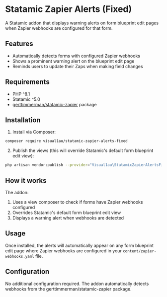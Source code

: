 # Statamic Zapier Alerts (Fixed)

A Statamic addon that displays warning alerts on form blueprint edit pages when Zapier webhooks are configured for that form.

## Features

- Automatically detects forms with configured Zapier webhooks
- Shows a prominent warning alert on the blueprint edit page
- Reminds users to update their Zaps when making field changes

## Requirements

- PHP ^8.1
- Statamic ^5.0
- [gerttimmerman/statamic-zapier](https://github.com/gerttimmerman/statamic-zapier) package

## Installation

1. Install via Composer:
```bash
composer require visual1au/statamic-zapier-alerts-fixed
```

2. Publish the views (this will override Statamic's default form blueprint edit view):
```bash
php artisan vendor:publish --provider="Visual1au\StatamicZapierAlertsFixed\ServiceProvider" --tag="views"
```

## How it works

The addon:
1. Uses a view composer to check if forms have Zapier webhooks configured
2. Overrides Statamic's default form blueprint edit view
3. Displays a warning alert when webhooks are detected

## Usage

Once installed, the alerts will automatically appear on any form blueprint edit page where Zapier webhooks are configured in your `content/zapier-webhooks.yaml` file.

## Configuration

No additional configuration required. The addon automatically detects webhooks from the gerttimmerman/statamic-zapier package.